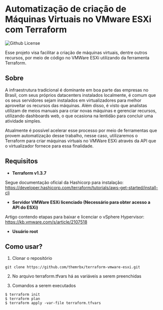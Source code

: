# Automatização de criação de Máquinas Virtuais no VMware ESXi com Terraform
<img alt="Github License" src="https://img.shields.io/github/license/themrbx/terraform-vmware-esxi" />

Esse projeto visa facilitar a criação de máquinas virtuais, dentre outros recursos, por meio de código no VMWare ESXi utilizando da ferramenta Terraform.

## Sobre
A infraestrutura tradicional é dominante em boa parte das empresas no Brasil, com seus próprios datacenters instalados localmente, é comum que os seus servidores sejam instalados em virtualizadores para melhor aproveitar os recursos das máquinas. Além disso, é visto que analistas utilizam de meios manuais para criar novas máquinas e gerenciar recursos, utilizando dashboards web, o que ocasiona na lentidão para concluir uma atividade simples.

Atualmente é possível acelerar esse processo por meio de ferramentas que provem automatização desse trabalho, nesse caso, utilizaremos o Terraform para criar máquinas virtuais no VMWare ESXi através da API que o virtualizador fornece para essa finalidade. 

## Requisitos
- <b>Terraform v1.3.7</b>

Segue documentação oficial da Hashicorp para instalação: https://developer.hashicorp.com/terraform/tutorials/aws-get-started/install-cli
- <b>Servidor VMWare ESXi licenciado (Necessário para obter acesso a API do ESXi)</b>

Artigo contendo etapas para baixar e licenciar o vSphere Hypervisor:
https://kb.vmware.com/s/article/2107518
- <b>Usuário root</b>

## Como usar?
1.  Clonar o repositório
```
git clone https://github.com/themrbx/terraform-vmware-esxi.git
```
2. No arquivo terraform.tfvars há as variáveis a serem preenchidas

3. Comandos a serem executados
```
$ terraform init
$ terraform plan
$ terraform apply -var-file terraform.tfvars
```

